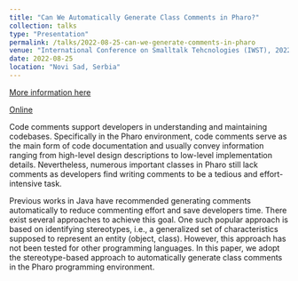 ```yaml
---
title: "Can We Automatically Generate Class Comments in Pharo?"
collection: talks
type: "Presentation"
permalink: /talks/2022-08-25-can-we-generate-comments-in-pharo 
venue: "International Conference on Smalltalk Tehcnologies (IWST), 2022"
date: 2022-08-25
location: "Novi Sad, Serbia"
---
```


[More information here](https://poojaruhal.github.io/files/Slides-Can-we-automatically-generate-class-comments-in-Pharo.pdf)

[Online](https://www.slideshare.net/PoojaRuhal/can-we-automatically-generate-class-comments-in-pharo-252697644)

Code comments support developers in understanding and maintaining codebases. Specifically in the Pharo environment, code comments serve as the main form of code documentation and usually convey information ranging from high-level design descriptions to low-level implementation details. Nevertheless, numerous important classes in Pharo still lack comments as developers find writing comments to be a tedious and effort-intensive task. 

Previous works in Java have recommended generating comments automatically to reduce commenting effort and save developers time. There exist several approaches to achieve this goal. One such popular approach is based on identifying stereotypes, i.e., a generalized set of characteristics supposed to represent an entity (object, class). However, this approach has not been tested for other programming languages. In this paper, we adopt the stereotype-based approach to automatically generate class comments in the Pharo programming environment.